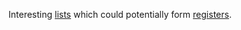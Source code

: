 Interesting [lists](https://twitter.com/search?f=tweets&vertical=default&q=from%3Apsd%20%22list%20of%20the%20day%22&src=typd) which could potentially form [registers](https://gds.blog.gov.uk/2015/09/01/registers-authoritative-lists-you-can-trust/).
